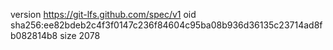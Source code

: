 version https://git-lfs.github.com/spec/v1
oid sha256:ee82bdeb2c4f3f0147c236f84604c95ba08b936d36135c23714ad8fb082814b8
size 2078
